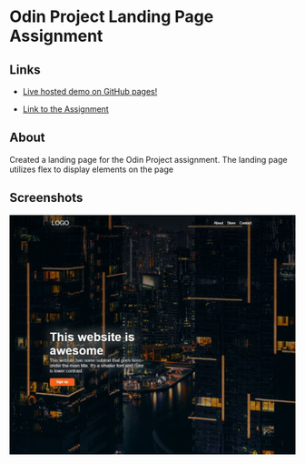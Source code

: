 # Odin Project Landing Page Assignment
## Links
- [Live hosted demo on GitHub pages!]([https://amukayoung.github.io/odin-landing-page/])

- [Link to the Assignment](https://www.theodinproject.com/paths/foundations/courses/foundations/lessons/landing-page)

## About
Created a landing page for the Odin Project assignment. The landing page utilizes flex to display elements on the page

## Screenshots

![](https://github.com/Appletri/Appletri/blob/main/assets/landing-page-1.JPG)
